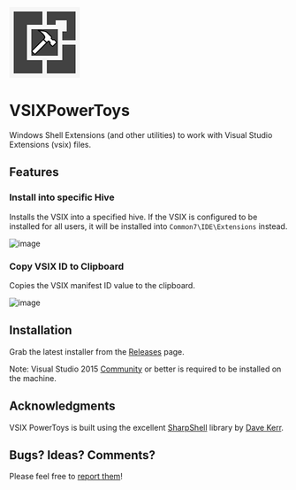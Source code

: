 ![](https://raw.githubusercontent.com/hmemcpy/VSIXPowerToys/master/icon/vsix-pt.png)
# VSIXPowerToys
Windows Shell Extensions (and other utilities) to work with Visual Studio Extensions (vsix) files.

## Features

### Install into specific Hive

Installs the VSIX into a specified hive. If the VSIX is configured to be installed for all users, it will be installed into `Common7\IDE\Extensions` instead.

![image](https://cloud.githubusercontent.com/assets/601206/14064284/794cc4c0-f406-11e5-8b2e-697dd99f17e3.png)
 

### Copy VSIX ID to Clipboard  

Copies the VSIX manifest ID value to the clipboard. 

![image](https://cloud.githubusercontent.com/assets/601206/14064257/eedbcd28-f404-11e5-9e22-d21463cbab8d.png)

## Installation

Grab the latest installer from the [Releases](../../releases) page.

Note: Visual Studio 2015 [Community](https://www.visualstudio.com/en-us/products/visual-studio-community-vs.aspx) or better is required to be installed on the machine.

## Acknowledgments

VSIX PowerToys is built using the excellent [SharpShell](https://github.com/dwmkerr/sharpshell) library by [Dave Kerr](https://github.com/dwmkerr).

## Bugs? Ideas? Comments?

Please feel free to [report them](../../issues)!

